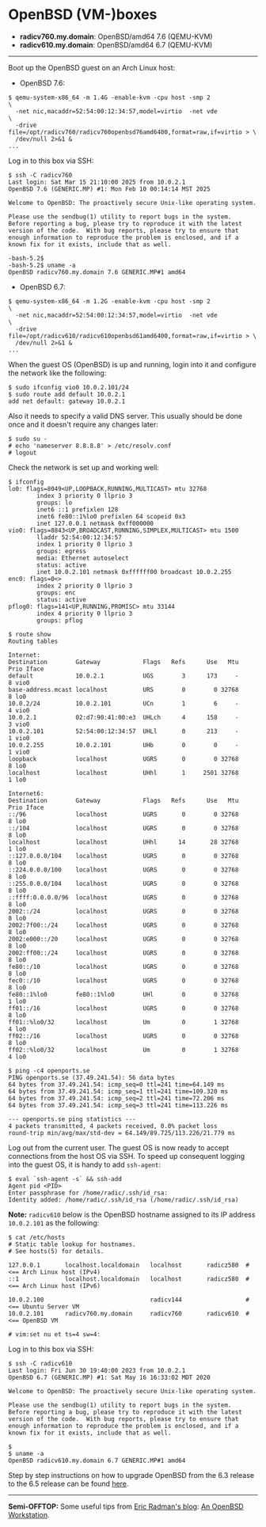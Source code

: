 # OpenBSD (VM-)boxes

* **radicv760.my.domain**: OpenBSD/amd64 7.6 (QEMU-KVM)
* **radicv610.my.domain**: OpenBSD/amd64 6.7 (QEMU-KVM)

---

Boot up the OpenBSD guest on an Arch Linux host:

* OpenBSD 7.6:

```
$ qemu-system-x86_64 -m 1.4G -enable-kvm -cpu host -smp 2                     \
  -net nic,macaddr=52:54:00:12:34:57,model=virtio  -net vde                   \
  -drive file=/opt/radicv760/radicv760openbsd76amd6400,format=raw,if=virtio > \
  /dev/null 2>&1 &
...
```

Log in to this box via SSH:

```
$ ssh -C radicv760
Last login: Sat Mar 15 21:10:00 2025 from 10.0.2.1
OpenBSD 7.6 (GENERIC.MP) #1: Mon Feb 10 00:14:14 MST 2025

Welcome to OpenBSD: The proactively secure Unix-like operating system.

Please use the sendbug(1) utility to report bugs in the system.
Before reporting a bug, please try to reproduce it with the latest
version of the code.  With bug reports, please try to ensure that
enough information to reproduce the problem is enclosed, and if a
known fix for it exists, include that as well.

-bash-5.2$
-bash-5.2$ uname -a
OpenBSD radicv760.my.domain 7.6 GENERIC.MP#1 amd64
```

* OpenBSD 6.7:

```
$ qemu-system-x86_64 -m 1.2G -enable-kvm -cpu host -smp 2                     \
  -net nic,macaddr=52:54:00:12:34:57,model=virtio  -net vde                   \
  -drive file=/opt/radicv610/radicv610openbsd61amd6400,format=raw,if=virtio > \
  /dev/null 2>&1 &
...
```

When the guest OS (OpenBSD) is up and running, login into it and configure the network like the following:

```
$ sudo ifconfig vio0 10.0.2.101/24
$ sudo route add default 10.0.2.1
add net default: gateway 10.0.2.1
```

Also it needs to specify a valid DNS server. This usually should be done once and it doesn't require any changes later:

```
$ sudo su -
# echo 'nameserver 8.8.8.8' > /etc/resolv.conf
# logout
```

Check the network is set up and working well:

```
$ ifconfig
lo0: flags=8049<UP,LOOPBACK,RUNNING,MULTICAST> mtu 32768
        index 3 priority 0 llprio 3
        groups: lo
        inet6 ::1 prefixlen 128
        inet6 fe80::1%lo0 prefixlen 64 scopeid 0x3
        inet 127.0.0.1 netmask 0xff000000
vio0: flags=8843<UP,BROADCAST,RUNNING,SIMPLEX,MULTICAST> mtu 1500
        lladdr 52:54:00:12:34:57
        index 1 priority 0 llprio 3
        groups: egress
        media: Ethernet autoselect
        status: active
        inet 10.0.2.101 netmask 0xffffff00 broadcast 10.0.2.255
enc0: flags=0<>
        index 2 priority 0 llprio 3
        groups: enc
        status: active
pflog0: flags=141<UP,RUNNING,PROMISC> mtu 33144
        index 4 priority 0 llprio 3
        groups: pflog
```

```
$ route show
Routing tables

Internet:
Destination        Gateway            Flags   Refs      Use   Mtu  Prio Iface
default            10.0.2.1           UGS        3      173     -     8 vio0
base-address.mcast localhost          URS        0        0 32768     8 lo0
10.0.2/24          10.0.2.101         UCn        1        6     -     4 vio0
10.0.2.1           02:d7:90:41:00:e3  UHLch      4      158     -     3 vio0
10.0.2.101         52:54:00:12:34:57  UHLl       0      213     -     1 vio0
10.0.2.255         10.0.2.101         UHb        0        0     -     1 vio0
loopback           localhost          UGRS       0        0 32768     8 lo0
localhost          localhost          UHhl       1     2501 32768     1 lo0

Internet6:
Destination        Gateway            Flags   Refs      Use   Mtu  Prio Iface
::/96              localhost          UGRS       0        0 32768     8 lo0
::/104             localhost          UGRS       0        0 32768     8 lo0
localhost          localhost          UHhl      14       28 32768     1 lo0
::127.0.0.0/104    localhost          UGRS       0        0 32768     8 lo0
::224.0.0.0/100    localhost          UGRS       0        0 32768     8 lo0
::255.0.0.0/104    localhost          UGRS       0        0 32768     8 lo0
::ffff:0.0.0.0/96  localhost          UGRS       0        0 32768     8 lo0
2002::/24          localhost          UGRS       0        0 32768     8 lo0
2002:7f00::/24     localhost          UGRS       0        0 32768     8 lo0
2002:e000::/20     localhost          UGRS       0        0 32768     8 lo0
2002:ff00::/24     localhost          UGRS       0        0 32768     8 lo0
fe80::/10          localhost          UGRS       0        0 32768     8 lo0
fec0::/10          localhost          UGRS       0        0 32768     8 lo0
fe80::1%lo0        fe80::1%lo0        UHl        0        0 32768     1 lo0
ff01::/16          localhost          UGRS       0        0 32768     8 lo0
ff01::%lo0/32      localhost          Um         0        1 32768     4 lo0
ff02::/16          localhost          UGRS       0        0 32768     8 lo0
ff02::%lo0/32      localhost          Um         0        1 32768     4 lo0
```

```
$ ping -c4 openports.se
PING openports.se (37.49.241.54): 56 data bytes
64 bytes from 37.49.241.54: icmp_seq=0 ttl=241 time=64.149 ms
64 bytes from 37.49.241.54: icmp_seq=1 ttl=241 time=109.320 ms
64 bytes from 37.49.241.54: icmp_seq=2 ttl=241 time=72.206 ms
64 bytes from 37.49.241.54: icmp_seq=3 ttl=241 time=113.226 ms

--- openports.se ping statistics ---
4 packets transmitted, 4 packets received, 0.0% packet loss
round-trip min/avg/max/std-dev = 64.149/89.725/113.226/21.779 ms
```

Log out from the current user. The guest OS is now ready to accept connections from the host OS via SSH. To speed up consequent logging into the guest OS, it is handy to add `ssh-agent`:

```
$ eval `ssh-agent -s` && ssh-add
Agent pid <PID>
Enter passphrase for /home/radic/.ssh/id_rsa:
Identity added: /home/radic/.ssh/id_rsa (/home/radic/.ssh/id_rsa)
```

**Note:** `radicv610` below is the OpenBSD hostname assigned to its IP address `10.0.2.101` as the following:

```
$ cat /etc/hosts
# Static table lookup for hostnames.
# See hosts(5) for details.

127.0.0.1       localhost.localdomain   localhost       radicz580  # <== Arch Linux host (IPv4)
::1             localhost.localdomain   localhost       radicz580  # <== Arch Linux host (IPv6)

10.0.2.100                              radicv144                  # <== Ubuntu Server VM
10.0.2.101      radicv760.my.domain     radicv760       radicv610  # <== OpenBSD VM

# vim:set nu et ts=4 sw=4:
```

Log in to this box via SSH:

```
$ ssh -C radicv610
Last login: Fri Jun 30 19:40:00 2023 from 10.0.2.1
OpenBSD 6.7 (GENERIC.MP) #1: Sat May 16 16:33:02 MDT 2020

Welcome to OpenBSD: The proactively secure Unix-like operating system.

Please use the sendbug(1) utility to report bugs in the system.
Before reporting a bug, please try to reproduce it with the latest
version of the code.  With bug reports, please try to ensure that
enough information to reproduce the problem is enclosed, and if a
known fix for it exists, include that as well.

$
$ uname -a
OpenBSD radicv610.my.domain 6.7 GENERIC.MP#1 amd64
```

Step by step instructions on how to upgrade OpenBSD from the 6.3 release to the 6.5 release can be found [here](http://rgolubtsov.github.io/data/docs/openbsd/upgrade-63-to-65 "Upgrade OpenBSD 6.3 to 6.5").

---

**Semi-OFFTOP:** Some useful tips from [Eric Radman's blog](http://eradman.com "Eric Radman : A Journal"): [An OpenBSD Workstation](http://eradman.com/posts/openbsd-workstation.html "2013-07-05 : An OpenBSD Workstation (Last updated on March 28, 2017)").
